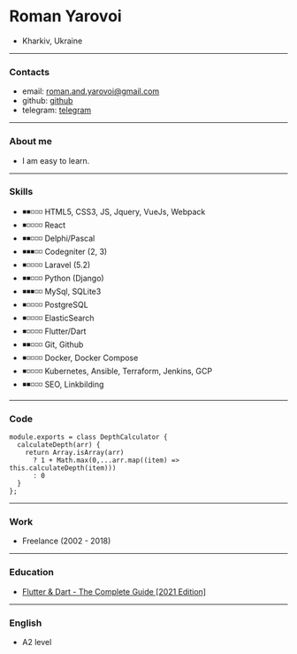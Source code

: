 # Roman Yarovoi 
- Kharkiv, Ukraine

---

### Contacts
- email: roman.and.yarovoi@gmail.com
- github: [github](https://github.com/RomanYarovoi)
- telegram: [telegram](https://t.me/roman_yarovoi/)

---

### About me
- I am easy to learn.

---

### Skills
- ◾◾◽◽◽ HTML5, CSS3, JS, Jquery, VueJs, Webpack
- ◾◽◽◽◽ React
- ◾◾◽◽◽ Delphi/Pascal
- ◾◾◾◽◽ Codegniter (2, 3)
- ◾◽◽◽◽ Laravel (5.2)
- ◾◾◽◽◽ Python (Django)
- ◾◾◾◽◽ MySql, SQLite3
- ◾◽◽◽◽ PostgreSQL
- ◾◽◽◽◽ ElasticSearch
- ◾◽◽◽◽ Flutter/Dart
- ◾◾◽◽◽ Git, Github
- ◾◽◽◽◽ Docker, Docker Compose
- ◾◽◽◽◽ Kubernetes, Ansible, Terraform, Jenkins, GCP
- ◾◾◽◽◽ SEO, Linkbilding

---

### Code
```
module.exports = class DepthCalculator {
  calculateDepth(arr) {
    return Array.isArray(arr) 
      ? 1 + Math.max(0,...arr.map((item) => this.calculateDepth(item)))
      : 0
  }
};
```
---

### Work 
- Freelance (2002 - 2018)

---

### Education
- [Flutter & Dart - The Complete Guide [2021 Edition]](https://www.udemy.com/course/learn-flutter-dart-to-build-ios-android-apps/)

---

### English
- A2 level

